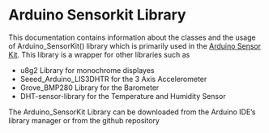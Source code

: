 # Arduino Sensorkit Library

This documentation contains information about the classes and the usage of Arduino_SensorKit() library which is primarily used in the [Arduino Sensor Kit](https://sensorkit.arduino.cc/). This library is a wrapper for other libraries such as

* u8g2 Library for monochrome displayes
* Seeed_Arduino_LIS3DHTR for the 3 Axis Accelerometer
* Grove_BMP280 Library for the Barometer
* DHT-sensor-library for the Temperature and Humidity Sensor

The Arduino_SensorKit Library can be downloaded from the Arduino IDE’s library manager or from the github repository
